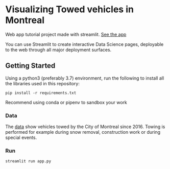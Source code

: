 
# Visualizing Towed vehicles in Montreal

Web app tutorial project made with streamlit. [See the app](http://donnees.ville.montreal.qc.ca)

You can use Streamlit to create interactive Data Science pages, deployable to the web through all major deployment surfaces.

## Getting Started

Using a python3 (preferably 3.7) environment, run the following to install all the libraries used in this repository:
```
pip install -r requirements.txt
```
Recommend using conda or pipenv to sandbox your work

### Data

The [data](http://donnees.ville.montreal.qc.ca/dataset/remorquages-de-vehicules-genants/resource/e62322fb-3e14-4ee0-b724-a77190dac8e7) show vehicles towed by the City of Montreal since 2016. Towing is performed for example during snow removal, construction work or during special events.

### Run

```
streamlit run app.py
```
